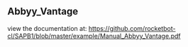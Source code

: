 ## Abbyy_Vantage

 view the documentation at: https://github.com/rocketbot-cl/SAPB1/blob/master/example/Manual_Abbyy_Vantage.pdf